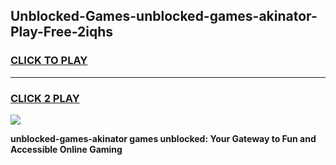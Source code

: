 
## Unblocked-Games-unblocked-games-akinator-Play-Free-2iqhs
<h3>
<a href="https://premium76.site?title=unblocked-games-akinator&ref=20A">CLICK TO PLAY</a></h3>
<hr>

<h3>
<a href="https://premium76.site?title=unblocked-games-akinator&ref=20A">CLICK 2 PLAY</a>
  
</h3>

<a href="https://premium76.site?title=unblocked-games-akinator&ref=20A"><img src="https://clearcache.store/games.png"></a>


**unblocked-games-akinator games unblocked: Your Gateway to Fun and Accessible Online Gaming**
